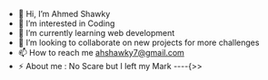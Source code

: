 - 👋 Hi, I’m Ahmed Shawky
- 👀 I’m interested in Coding
- 🌱 I’m currently learning web development
- 💞️ I’m looking to collaborate on new projects for more challenges
- 📫 How to reach me ahshawky7@gmail.com
- ⚡ About me : No Scare but I left my Mark ----{>>

<!---
AhmedShawkyDev/AhmedShawkyDev is a ✨ special ✨ repository because its `README.md` (this file) appears on your GitHub profile.
You can click the Preview link to take a look at your changes.
--->
